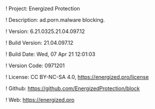 ! Project: Energized Protection

! Description: ad.porn.malware blocking.

! Version: 6.21.0325.21.04.097.12

! Build Version: 21.04.097.12

! Build Date: Wed, 07 Apr 21 12:01:03

! Version Code: 0971201

! License: CC BY-NC-SA 4.0, https://energized.pro/license

! Github: https://github.com/EnergizedProtection/block

! Web: https://energized.pro
